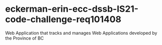 # eckerman-erin-ecc-dssb-IS21-code-challenge-req101408
Web Application that tracks and manages Web Applications developed by the Province of BC
